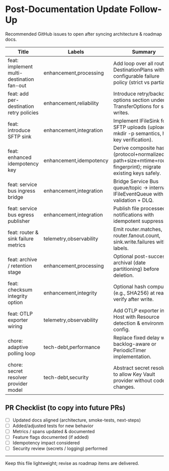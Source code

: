 # Post-Documentation Update Follow-Up

Recommended GitHub issues to open after syncing architecture & roadmap docs.

| Title                                     | Labels                  | Summary                                                                                                        |
| ----------------------------------------- | ----------------------- | -------------------------------------------------------------------------------------------------------------- |
| feat: implement multi-destination fan-out | enhancement,processing  | Add loop over all routed DestinationPlans with configurable failure policy (strict vs partial).                |
| feat: add per-destination retry policies  | enhancement,reliability | Introduce retry/backoff options section under TransferOptions for sink writes.                                 |
| feat: introduce SFTP sink                 | enhancement,integration | Implement IFileSink for SFTP uploads (upload + mkdir -p semantics, host key verification).                     |
| feat: enhanced idempotency key            | enhancement,idempotency | Derive composite hash (protocol+normalized path+size+mtime+routing fingerprint); migrate existing keys safely. |
| feat: service bus ingress bridge          | enhancement,integration | Bridge Service Bus queue/topic -> internal IFileEventQueue with validation + DLQ.                              |
| feat: service bus egress publisher        | enhancement,integration | Publish file processed notifications with idempotent suppression.                                              |
| feat: router & sink failure metrics       | telemetry,observability | Emit router.matches, router.fanout.count, sink.write.failures with labels.                                     |
| feat: archive / retention stage           | enhancement,processing  | Optional post-success archival (date partitioning) before deletion.                                            |
| feat: checksum integrity option           | enhancement,integrity   | Optional hash compute (e.g., SHA256) at read + verify after write.                                             |
| feat: OTLP exporter wiring                | telemetry,observability | Add OTLP exporter in Host with Resource detection & environment config.                                        |
| chore: adaptive polling loop              | tech-debt,performance   | Replace fixed delay with backlog-aware or PeriodicTimer implementation.                                        |
| chore: secret resolver provider model     | tech-debt,security      | Abstract secret resolution to allow Key Vault provider without code changes.                                   |

## PR Checklist (to copy into future PRs)

- [ ] Updated docs aligned (architecture, smoke-tests, next-steps)
- [ ] Added/adjusted tests for new behavior
- [ ] Metrics / spans updated & documented
- [ ] Feature flags documented (if added)
- [ ] Idempotency impact considered
- [ ] Security review (secrets / logging) performed

---

Keep this file lightweight; revise as roadmap items are delivered.
